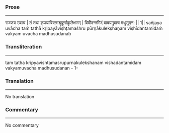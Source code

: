 ### Prose 
 --- 
सञ्जय उवाच |
तं तथा कृपयाविष्टमश्रुपूर्णाकुलेक्षणम् |
विषीदन्तमिदं वाक्यमुवाच मधुसूदन: || 1||
sañjaya uvācha
taṁ tathā kṛipayāviṣhṭamaśhru pūrṇākulekṣhaṇam
viṣhīdantamidaṁ vākyam uvācha madhusūdanaḥ

### Transliteration 
 --- 
tam tatha kripyavishtamasrupurnakulekshanam vishadantamidam vakyamuvacha madhusudanan - 1-

### Translation 
 --- 
No translation

### Commentary 
 --- 
No commentary